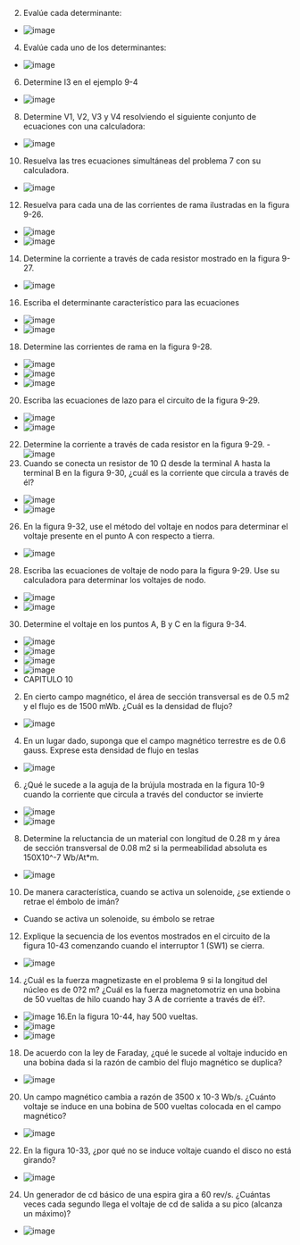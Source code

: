2. Evalúe cada determinante:
- ![image](https://user-images.githubusercontent.com/105893980/178125720-71b8e069-c854-4124-8330-e7924f168f1a.png)
4. Evalúe cada uno de los determinantes:
- ![image](https://user-images.githubusercontent.com/105893980/178125730-6ee9a821-49824221-8b2d-05e448e8597e.png)
6. Determine I3 en el ejemplo 9-4
- ![image](https://user-images.githubusercontent.com/105893980/178125745-b36d946c-bc3e-40e1-82f7-35fc43847f7e.png)
8. Determine V1, V2, V3 y V4 resolviendo el siguiente conjunto de ecuaciones con una calculadora:
- ![image](https://user-images.githubusercontent.com/105893980/178125752-9dc21e82-9a77-48e6-9315-9732dfcb4420.png)
10. Resuelva las tres ecuaciones simultáneas del problema 7 con su calculadora.
- ![image](https://user-images.githubusercontent.com/105893980/178125757-ba2599ae-e783-4016-b493-8da664fd1d30.png)
12. Resuelva para cada una de las corrientes de rama ilustradas en la figura 9-26.
- ![image](https://user-images.githubusercontent.com/105893980/178125762-8cd07608-9a2c-4fa6-954a-bdf499aad43b.png)
- ![image](https://user-images.githubusercontent.com/105893980/178125770-991dfd71-e93c-41ef-b2d8-b55351d551e9.png)
14. Determine la corriente a través de cada resistor mostrado en la figura 9-27.
- ![image](https://user-images.githubusercontent.com/105893980/178125780-b94687ce-e846-4085-8a1e-ee8c5a7b5228.png)
16. Escriba el determinante característico para las ecuaciones
- ![image](https://user-images.githubusercontent.com/105893980/178125783-4283e79b-1253-49a5-bcde-e50c20f28163.png)
- ![image](https://user-images.githubusercontent.com/105893980/178125787-f56aa982-ea5d-4629-9b2b-6abf382fa3c2.png)
18. Determine las corrientes de rama en la figura 9-28.
- ![image](https://user-images.githubusercontent.com/105893980/178125790-ab0740a8-c8d4-4b7f-ad55-41fd3cea96fb.png)
- ![image](https://user-images.githubusercontent.com/105893980/178125795-6969a9b9-38e7-43d4-8adc-fedea0e2fbd9.png)
- ![image](https://user-images.githubusercontent.com/105893980/178125797-cd3be710-a2a5-4362-a04c-e1b827dc16c4.png)
20. Escriba las ecuaciones de lazo para el circuito de la figura 9-29.
- ![image](https://user-images.githubusercontent.com/105893980/178125805-84d9a600-4e3a-44b9-8e37-12a16889191b.png)
- ![image](https://user-images.githubusercontent.com/105893980/178125806-7ecaf634-d3a5-49ad-8364-545db0519742.png)
22. Determine la corriente a través de cada resistor en la figura 9-29.
-![image](https://user-images.githubusercontent.com/105893980/178125817-e7ade01e-1f79-4414-b438-4b872daffc7e.png)
24. Cuando se conecta un resistor de 10 Ω desde la terminal A hasta la terminal B en la figura 9-30, ¿cuál es la corriente que circula a través de él?
- ![image](https://user-images.githubusercontent.com/105893980/178125832-47f6d5e0-4eb6-441f-aac3-74bdb1c648ed.png)
- ![image](https://user-images.githubusercontent.com/105893980/178125836-69e62641-09fb-4cfb-9439-f6ab406a2ea2.png)
26. En la figura 9-32, use el método del voltaje en nodos para determinar el voltaje presente en el punto A con respecto a tierra.
- ![image](https://user-images.githubusercontent.com/105893980/178125850-aa056a55-aaa7-4890-9b66-5244df57d28e.png)
28. Escriba las ecuaciones de voltaje de nodo para la figura 9-29. Use su calculadora para determinar los voltajes de nodo.
- ![image](https://user-images.githubusercontent.com/105893980/178125862-c12132ba-70df-4f1e-b23e-3685145ce881.png)
- ![image](https://user-images.githubusercontent.com/105893980/178125868-1d1ef615-e242-412c-a917-98b4490f6468.png)
30. Determine el voltaje en los puntos A, B y C en la figura 9-34.
- ![image](https://user-images.githubusercontent.com/105893980/178125875-c6a55353-93f6-4e93-854b-a00bd95895ec.png)
- ![image](https://user-images.githubusercontent.com/105893980/178125878-c7b20adc-ab8b-439c-bec3-9f0e5086c229.png)
- ![image](https://user-images.githubusercontent.com/105893980/178125880-c3c1c96d-03cf-44a8-ace6-06cfb2cd9ac9.png)
- ![image](https://user-images.githubusercontent.com/105893980/178125883-62bfb8e3-f867-4710-a352-9e138edab75e.png)
- CAPITULO 10
2. En cierto campo magnético, el área de sección transversal es de 0.5 m2 y el flujo es de 1500 mWb. ¿Cuál es la densidad de flujo?
- ![image](https://user-images.githubusercontent.com/105893980/178125888-ef1a9222-088f-45ab-ac85-a83020bb5b38.png)
4. En un lugar dado, suponga que el campo magnético terrestre es de 0.6 gauss. Exprese esta densidad de flujo en teslas
- ![image](https://user-images.githubusercontent.com/105893980/178125891-c2b9612c-75f4-438b-bde4-9b06d9ea7baa.png)
6. ¿Qué le sucede a la aguja de la brújula mostrada en la figura 10-9 cuando la corriente que circula a través del conductor se invierte
- ![image](https://user-images.githubusercontent.com/105893980/178125897-c1c7c5bf-206c-4652-98a9-7e94875da145.png)
- ![image](https://user-images.githubusercontent.com/105893980/178125900-62110dc2-1182-44d4-917a-83cc811807c9.png)
8. Determine la reluctancia de un material con longitud de 0.28 m y área de sección transversal de 0.08 m2 si la permeabilidad absoluta es 150X10^-7 Wb/At*m.
- ![image](https://user-images.githubusercontent.com/105893980/178125915-468ee1fe-60c0-4634-8b57-59be8c01cd6d.png)
10. De manera característica, cuando se activa un solenoide, ¿se extiende o retrae el émbolo de imán?
- Cuando se activa un solenoide, su émbolo se retrae
12. Explique la secuencia de los eventos mostrados en el circuito de la figura 10-43 comenzando cuando el interruptor 1 (SW1) se cierra.
- ![image](https://user-images.githubusercontent.com/105893980/178125941-a48d61e4-38f6-46b1-afad-7cdc785e541b.png)
14. ¿Cuál es la fuerza magnetizaste en el problema 9 si la longitud del núcleo es de 0?2 m? ¿Cuál es la fuerza magnetomotriz en una bobina de 50 vueltas de hilo cuando hay 3 A de corriente a través de él?.
- ![image](https://user-images.githubusercontent.com/105893980/178125945-00029f94-a987-48e2-8f3b-3ebe811e09a0.png)
16.En la figura 10-44, hay 500 vueltas.
- ![image](https://user-images.githubusercontent.com/105893980/178125958-1f1b2216-0f2e-48b9-981a-66697be56b52.png)
- ![image](https://user-images.githubusercontent.com/105893980/178125962-b8388ed0-233f-42b3-b4b3-25e79fb0e572.png)
18. De acuerdo con la ley de Faraday, ¿qué le sucede al voltaje inducido en una bobina dada si la razón de cambio del flujo magnético se duplica?
- ![image](https://user-images.githubusercontent.com/105893980/178125971-f858eaf0-50a5-4698-9174-bf9100f502cc.png)
20. Un campo magnético cambia a razón de 3500 x 10-3 Wb/s. ¿Cuánto voltaje se induce en una bobina de 500 vueltas colocada en el campo magnético?
- ![image](https://user-images.githubusercontent.com/105893980/178125974-0320ca8f-7faa-4779-bd16-8adf36b02e8a.png)
22. En la figura 10-33, ¿por qué no se induce voltaje cuando el disco no está girando? 
- ![image](https://user-images.githubusercontent.com/105893980/178125979-4d28eb21-a1b0-4cb3-933d-dda9e57f1ff2.png)
24. Un generador de cd básico de una espira gira a 60 rev/s. ¿Cuántas veces cada segundo llega el voltaje de cd de salida a su pico (alcanza un máximo)? 
- ![image](https://user-images.githubusercontent.com/105893980/178125982-8771a648-723e-4284-9992-4217f5f947aa.png)














